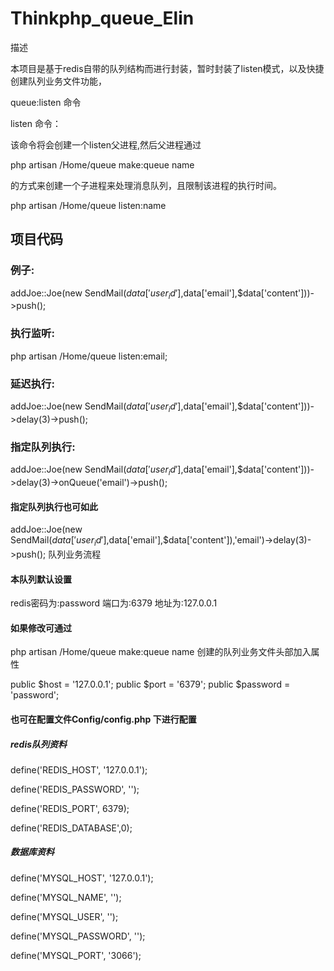 # Thinkphp_queue_Elin

描述

本项目是基于redis自带的队列结构而进行封装，暂时封装了listen模式，以及快捷创建队列业务文件功能，

queue:listen 命令

listen 命令：

该命令将会创建一个listen父进程,然后父进程通过 

php artisan /Home/queue make:queue name 

的方式来创建一个子进程来处理消息队列，且限制该进程的执行时间。
 
php artisan /Home/queue listen:name 


## 项目代码 
### 例子:
addJoe::Joe(new SendMail($data['user_id'],$data['email'],$data['content']))->push();

### 执行监听:
php artisan /Home/queue listen:email;

### 延迟执行:
addJoe::Joe(new SendMail($data['user_id'],$data['email'],$data['content']))->delay(3)->push();

### 指定队列执行:
addJoe::Joe(new SendMail($data['user_id'],$data['email'],$data['content']))->delay(3)->onQueue('email')->push();

#### 指定队列执行也可如此
addJoe::Joe(new SendMail($data['user_id'],$data['email'],$data['content']),'email')->delay(3)->push();
队列业务流程

#### 本队列默认设置

redis密码为:password
端口为:6379
地址为:127.0.0.1

#### 如果修改可通过 
php artisan /Home/queue make:queue name 
创建的队列业务文件头部加入属性

public $host = '127.0.0.1'; 
public $port = '6379'; 
public $password = 'password'; 

#### 也可在配置文件Config/config.php 下进行配置

##### redis队列资料

define('REDIS_HOST', '127.0.0.1');

define('REDIS_PASSWORD', '');

define('REDIS_PORT', 6379);

define('REDIS_DATABASE',0);


##### 数据库资料
define('MYSQL_HOST', '127.0.0.1');

define('MYSQL_NAME', '');

define('MYSQL_USER', '');

define('MYSQL_PASSWORD', '');

define('MYSQL_PORT', '3066');

